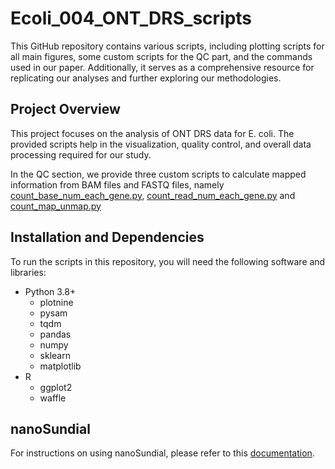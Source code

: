 # Ecoli_004_ONT_DRS_scripts
This GitHub repository contains various scripts,
including plotting scripts for all main figures, some custom scripts for the QC part, and the commands used in our paper. Additionally, it serves as a comprehensive resource for replicating our analyses and further exploring our methodologies.

## Project Overview

This project focuses on the analysis of ONT DRS data for E. coli. The provided scripts help in the visualization, quality control, and overall data processing required for our study.

In the QC section, we provide three custom scripts to calculate mapped information from BAM files and FASTQ files, namely 
[count_base_num_each_gene.py](1_QC%2Fpython_script%2Fcount_base_num_each_gene.py), 
[count_read_num_each_gene.py](1_QC%2Fpython_script%2Fcount_read_num_each_gene.py) and 
[count_map_unmap.py](1_QC%2Fpython_script%2Fcount_map_unmap.py)

## Installation and Dependencies

To run the scripts in this repository, you will need the following software and libraries:

- Python 3.8+
  - plotnine
  - pysam
  - tqdm
  - pandas
  - numpy
  - sklearn
  - matplotlib
- R
  - ggplot2
  - waffle
 
## nanoSundial

For instructions on using nanoSundial, please refer to this [documentation](https://github.com/lrslab/nanoSundial).
